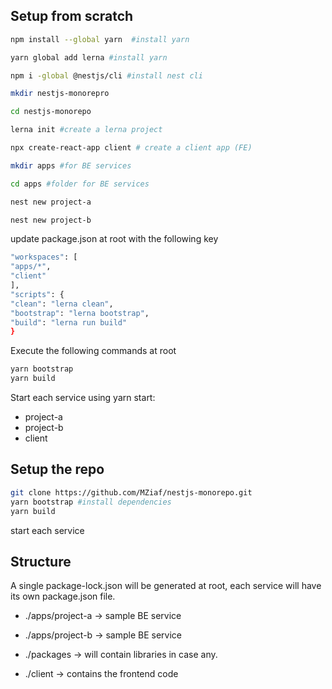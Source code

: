 ## Setup from scratch

```bash
npm install --global yarn  #install yarn

yarn global add lerna #install yarn

npm i -global @nestjs/cli #install nest cli

mkdir nestjs-monorepro

cd nestjs-monorepo

lerna init #create a lerna project

npx create-react-app client # create a client app (FE)

mkdir apps #for BE services

cd apps #folder for BE services

nest new project-a

nest new project-b
```

update package.json at root with the following key

```bash
"workspaces": [
"apps/*",
"client"
],
"scripts": {
"clean": "lerna clean",
"bootstrap": "lerna bootstrap",
"build": "lerna run build"
}
```

Execute the following commands at root

```bash
yarn bootstrap
yarn build
```

Start each service using yarn start:

- project-a
- project-b
- client

## Setup the repo

```bash
git clone https://github.com/MZiaf/nestjs-monorepo.git
yarn bootstrap #install dependencies
yarn build 
```

start each service

## Structure

A single package-lock.json will be generated at root, each service will have its own package.json file.

- ./apps/project-a → sample BE service

- ./apps/project-b → sample BE service

- ./packages → will contain libraries in case any.

- ./client → contains the frontend code


